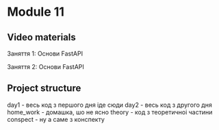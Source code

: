 # Module 11

## Video materials
Заняття 1: Основи FastAPI

Заняття 2: Основи FastAPI



## Project structure
day1 - весь код з першого дня іде сюди
day2 - весь код з другого дня
home_work - домашка, шо не ясно
theory - код з теоретичноі частини
conspect - ну а саме з конспекту